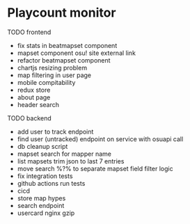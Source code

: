 # Playcount monitor

TODO frontend

* fix stats in beatmapset component
* mapset component osu! site external link
* refactor beatmapset component
* chartjs resizing problem
* map filtering in user page
* mobile compitability
* redux store
* about page
* header search

TODO backend

* add user to track endpoint
* find user (untracked) endpoint on service with osuapi call
* db cleanup script
* mapset search for mapper name
* list mapsets trim json to last 7 entries
* move search %?% to separate mapset field filter logic
* fix integration tests
* github actions run tests
* cicd
* store map hypes
* search endpoint
* usercard nginx gzip
